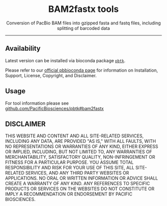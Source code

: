 <h1 align="center">BAM2fastx tools</h1>
<p align="center">Conversion of PacBio BAM files into gzipped fasta and fastq files, including splitting of barcoded data</p>

***

## Availability
Latest version can be installed via bioconda package [`pbtk`](https://github.com/PacificBiosciences/pbtk).

Please refer to our [official pbbioconda page](https://github.com/PacificBiosciences/pbbioconda)
for information on Installation, Support, License, Copyright, and Disclaimer.

## Usage
For tool information please see [github.com/PacificBiosciences/pbtk#bam2fastx](https://github.com/PacificBiosciences/pbtk#bam2fastx)

## DISCLAIMER
THIS WEBSITE AND CONTENT AND ALL SITE-RELATED SERVICES, INCLUDING ANY DATA, ARE PROVIDED "AS IS," WITH ALL FAULTS, WITH NO REPRESENTATIONS OR WARRANTIES OF ANY KIND, EITHER EXPRESS OR IMPLIED, INCLUDING, BUT NOT LIMITED TO, ANY WARRANTIES OF MERCHANTABILITY, SATISFACTORY QUALITY, NON-INFRINGEMENT OR FITNESS FOR A PARTICULAR PURPOSE. YOU ASSUME TOTAL RESPONSIBILITY AND RISK FOR YOUR USE OF THIS SITE, ALL SITE-RELATED SERVICES, AND ANY THIRD PARTY WEBSITES OR APPLICATIONS. NO ORAL OR WRITTEN INFORMATION OR ADVICE SHALL CREATE A WARRANTY OF ANY KIND. ANY REFERENCES TO SPECIFIC PRODUCTS OR SERVICES ON THE WEBSITES DO NOT CONSTITUTE OR IMPLY A RECOMMENDATION OR ENDORSEMENT BY PACIFIC BIOSCIENCES.
